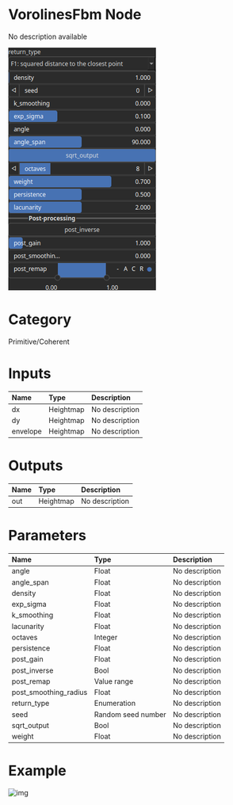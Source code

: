 
VorolinesFbm Node
=================


No description available



![img](../../images/nodes/VorolinesFbm_settings.png)


# Category


Primitive/Coherent
# Inputs

|Name|Type|Description|
| :--- | :--- | :--- |
|dx|Heightmap|No description|
|dy|Heightmap|No description|
|envelope|Heightmap|No description|

# Outputs

|Name|Type|Description|
| :--- | :--- | :--- |
|out|Heightmap|No description|

# Parameters

|Name|Type|Description|
| :--- | :--- | :--- |
|angle|Float|No description|
|angle_span|Float|No description|
|density|Float|No description|
|exp_sigma|Float|No description|
|k_smoothing|Float|No description|
|lacunarity|Float|No description|
|octaves|Integer|No description|
|persistence|Float|No description|
|post_gain|Float|No description|
|post_inverse|Bool|No description|
|post_remap|Value range|No description|
|post_smoothing_radius|Float|No description|
|return_type|Enumeration|No description|
|seed|Random seed number|No description|
|sqrt_output|Bool|No description|
|weight|Float|No description|

# Example


![img](../../images/nodes/VorolinesFbm.png)

